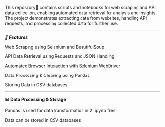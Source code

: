This repository🌌 contains scripts and notebooks for web scraping and API data collection, enabling automated data retrieval for analysis and insights. The project demonstrates extracting data from websites, handling API requests, and processing collected data for further use.

----------------------------------------------------------------------------------------------------------------------------------------------------------------

_**🚀 Features**_

Web Scraping using Selenium and BeautifulSoup

API Data Retrieval using Requests and JSON Handling

Automated Browser Interaction with Selenium WebDriver

Data Processing & Cleaning using Pandas

Storing Data in CSV databases

----------------------------------------------------------------------------------------------------------------------------------------------------------------

**📊 Data Processing & Storage**

Pandas is used for data transformation in 2 .ipynb files

Data can be stored in CSV databases
